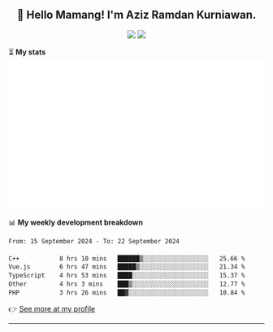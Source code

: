<h2 align="center">👋 Hello Mamang! I'm Aziz Ramdan Kurniawan.</h2>  
<p align="center">
  <img src="https://komarev.com/ghpvc/?username=azizramdan">
  <img src="https://wakatime.com/badge/user/90056fa0-4c31-4eca-954e-2a3ac05896f9.svg">
</p>
    
⏳ **My stats**  
![](https://raw.githubusercontent.com/azizramdan/github-stats/master/generated/overview.svg#gh-dark-mode-only)

📊 **My weekly development breakdown**
<!--START_SECTION:waka-->

```txt
From: 15 September 2024 - To: 22 September 2024

C++           8 hrs 10 mins   ██████▒░░░░░░░░░░░░░░░░░░   25.66 %
Vue.js        6 hrs 47 mins   █████▒░░░░░░░░░░░░░░░░░░░   21.34 %
TypeScript    4 hrs 53 mins   ████░░░░░░░░░░░░░░░░░░░░░   15.37 %
Other         4 hrs 3 mins    ███▒░░░░░░░░░░░░░░░░░░░░░   12.77 %
PHP           3 hrs 26 mins   ██▓░░░░░░░░░░░░░░░░░░░░░░   10.84 %
```

<!--END_SECTION:waka-->
👉 [See more at my profile](https://wakatime.com/@azizramdan)
***
